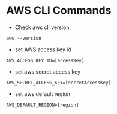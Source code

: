 # AWS CLI Commands
* Check aws cli version
```
aws --version
```
* set AWS access key id
```
AWS_ACCESS_KEY_ID=[accessKey]
```
* set aws secret access key
```
AWS_SECRET_ACCESS_KEY=[secretAccessKey]
```
* set aws default region
```
AWS_DEFAULT_REGION=[region]
```